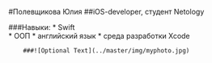 #Полевщикова Юлия
##iOS-developer, студент Netology

###Навыки: 
        * Swift  
        * ООП
        * английский язык
        * среда разработки Xcode
        
        ###![Optional Text](../master/img/myphoto.jpg)
 
